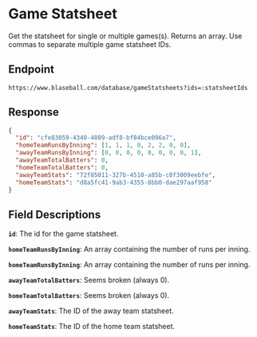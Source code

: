 # Game Statsheet

Get the statsheet for single or multiple games(s). Returns an array. Use commas to separate multiple game statsheet IDs.

## Endpoint

`https://www.blaseball.com/database/gameStatsheets?ids=:statsheetIds`

## Response

```json
{
  "id": "cfe83059-4340-4809-adf8-bf84bce096a7",
  "homeTeamRunsByInning": [1, 1, 1, 0, 2, 2, 0, 0],
  "awayTeamRunsByInning": [0, 0, 0, 0, 0, 0, 0, 0, 1],
  "awayTeamTotalBatters": 0,
  "homeTeamTotalBatters": 0,
  "awayTeamStats": "72f85011-327b-4510-a85b-c0f3009eebfe",
  "homeTeamStats": "d8a5fc41-9ab3-4355-8bb0-dae297aaf958"
}
```

## Field Descriptions

**`id`**: The id for the game statsheet.

**`homeTeamRunsByInning`**: An array containing the number of runs per inning.

**`homeTeamRunsByInning`**: An array containing the number of runs per inning.

**`awayTeamTotalBatters`**: Seems broken (always 0).

**`homeTeamTotalBatters`**: Seems broken (always 0).

**`awayTeamStats`**: The ID of the away team statsheet.

**`homeTeamStats`**: The ID of the home team statsheet.
